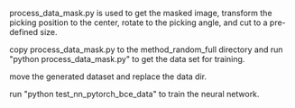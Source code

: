 process_data_mask.py is used to get the masked image, transform the picking position to the center, rotate to the picking angle, and cut to a pre-defined size.

copy process_data_mask.py to the method_random_full directory and run "python process_data_mask.py" to get the data set for training.

move the generated dataset and replace the data dir.

run "python test_nn_pytorch_bce_data" to train the neural network. 
